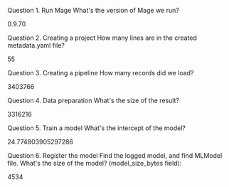 Question 1. Run Mage What's the version of Mage we run? 

0.9.70

Question 2. Creating a project How many lines are in the created metadata.yaml file? 

55

Question 3. Creating a pipeline How many records did we load? 

3403766

Question 4. Data preparation What's the size of the result? 

3316216

Question 5. Train a model What's the intercept of the model? 

24.774803905297286

Question 6. Register the model Find the logged model, and find MLModel file. What's the size of the model? (model_size_bytes field): 

4534